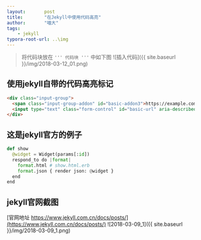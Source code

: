 ```yaml
---
layout:       post
title:        "在Jekyll中使用代码高亮"
author:       "喵大"
tags:
    - jekyll
typora-root-url: ..\img
---
```


> 将代码块放在 `''' 代码块 '''` 中如下图
![插入代码]({{ site.baseurl }}/img/2018-03-12_01.png)

## 使用jekyll自带的代码高亮标记

```html
<div class="input-group">
  <span class="input-group-addon" id="basic-addon3">https://example.com/users/</span>
  <input type="text" class="form-control" id="basic-url" aria-describedby="basic-addon3">
</div>
```

## 这是jekyll官方的例子
``` python
def show
  @widget = Widget(params[:id])
  respond_to do |format|
    format.html # show.html.erb
    format.json { render json: @widget }
  end
end
```

## jekyll官网截图
[官网地址 https://www.jekyll.com.cn/docs/posts/](https://www.jekyll.com.cn/docs/posts/)
![2018-03-09_1]({{ site.baseurl }}/img/2018-03-09_1.png)
